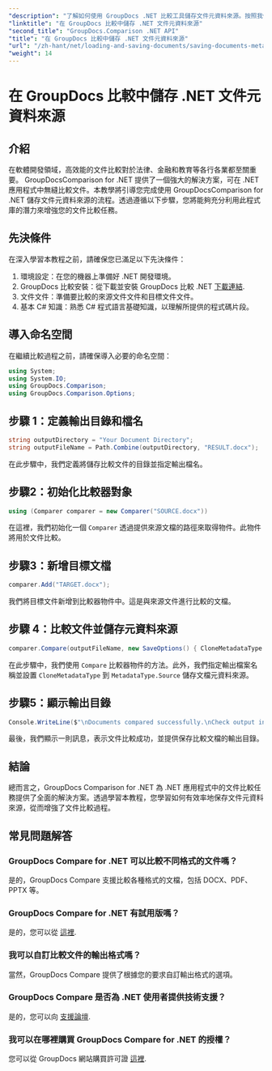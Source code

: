 ```yaml
---
"description": "了解如何使用 GroupDocs .NET 比較工具儲存文件元資料來源。按照我們的逐步指南，在您的 .NET 環境中實現無縫文件比較。"
"linktitle": "在 GroupDocs 比較中儲存 .NET 文件元資料來源"
"second_title": "GroupDocs.Comparison .NET API"
"title": "在 GroupDocs 比較中儲存 .NET 文件元資料來源"
"url": "/zh-hant/net/loading-and-saving-documents/saving-documents-metadata-source/"
"weight": 14
---
```


# 在 GroupDocs 比較中儲存 .NET 文件元資料來源

## 介紹
在軟體開發領域，高效能的文件比較對於法律、金融和教育等各行各業都至關重要。 GroupDocsComparison for .NET 提供了一個強大的解決方案，可在 .NET 應用程式中無縫比較文件。本教學將引導您完成使用 GroupDocsComparison for .NET 儲存文件元資料來源的流程。透過遵循以下步驟，您將能夠充分利用此程式庫的潛力來增強您的文件比較任務。
## 先決條件
在深入學習本教程之前，請確保您已滿足以下先決條件：
1. 環境設定：在您的機器上準備好 .NET 開發環境。
2. GroupDocs 比較安裝：從下載並安裝 GroupDocs 比較 .NET [下載連結](https://releases。groupdocs.com/comparison/net/).
3. 文件文件：準備要比較的來源文件文件和目標文件文件。
4. 基本 C# 知識：熟悉 C# 程式語言基礎知識，以理解所提供的程式碼片段。

## 導入命名空間
在繼續比較過程之前，請確保導入必要的命名空間：
```csharp
using System;
using System.IO;
using GroupDocs.Comparison;
using GroupDocs.Comparison.Options;
```

## 步驟 1：定義輸出目錄和檔名
```csharp
string outputDirectory = "Your Document Directory";
string outputFileName = Path.Combine(outputDirectory, "RESULT.docx");
```
在此步驟中，我們定義將儲存比較文件的目錄並指定輸出檔名。
## 步驟2：初始化比較器對象
```csharp
using (Comparer comparer = new Comparer("SOURCE.docx"))
```
在這裡，我們初始化一個 `Comparer` 透過提供來源文檔的路徑來取得物件。此物件將用於文件比較。
## 步驟3：新增目標文檔
```csharp
comparer.Add("TARGET.docx");
```
我們將目標文件新增到比較器物件中。這是與來源文件進行比較的文檔。
## 步驟 4：比較文件並儲存元資料來源
```csharp
comparer.Compare(outputFileName, new SaveOptions() { CloneMetadataType = MetadataType.Source });
```
在此步驟中，我們使用 `Compare` 比較器物件的方法。此外，我們指定輸出檔案名稱並設置 `CloneMetadataType` 到 `MetadataType.Source` 儲存文檔元資料來源。
## 步驟5：顯示輸出目錄
```csharp
Console.WriteLine($"\nDocuments compared successfully.\nCheck output in {outputDirectory}.");
```
最後，我們顯示一則訊息，表示文件比較成功，並提供保存比較文檔的輸出目錄。

## 結論
總而言之，GroupDocs Comparison for .NET 為 .NET 應用程式中的文件比較任務提供了全面的解決方案。透過學習本教程，您學習如何有效率地保存文件元資料來源，從而增強了文件比較過程。
## 常見問題解答
### GroupDocs Compare for .NET 可以比較不同格式的文件嗎？
是的，GroupDocs Compare 支援比較各種格式的文檔，包括 DOCX、PDF、PPTX 等。
### GroupDocs Compare for .NET 有試用版嗎？
是的，您可以從 [這裡](https://releases。groupdocs.com/).
### 我可以自訂比較文件的輸出格式嗎？
當然，GroupDocs Compare 提供了根據您的要求自訂輸出格式的選項。
### GroupDocs Compare 是否為 .NET 使用者提供技術支援？
是的，您可以向 [支援論壇](https://forum。groupdocs.com/c/comparison/12).
### 我可以在哪裡購買 GroupDocs Compare for .NET 的授權？
您可以從 GroupDocs 網站購買許可證 [這裡](https://purchase。groupdocs.com/buy).
